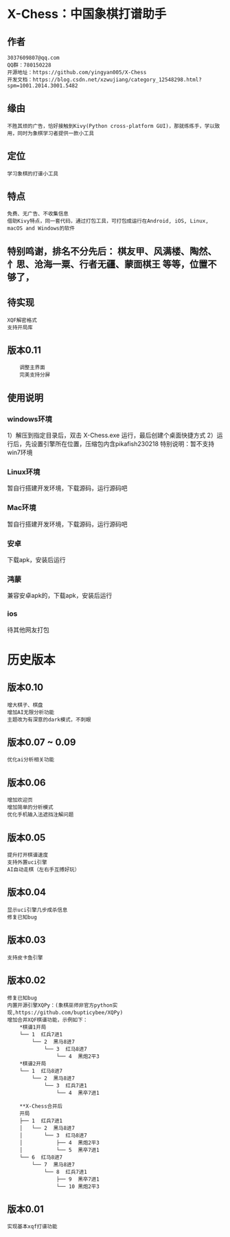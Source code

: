 <!--
 * @Author: Paoger
 * @Date: 2024-01-03 10:22:01
 * @LastEditors: Paoger
 * @LastEditTime: 2024-02-04 16:27:14
 * @Description: 
 * 
 * Copyright (c) 2024 by Paoger, All Rights Reserved. 
-->
# X-Chess：中国象棋打谱助手
## 作者
    3037609807@qq.com
    QQ群：780150228
    开源地址：https://github.com/yingyan005/X-Chess
    开发文档：https://blog.csdn.net/xzwujiang/category_12548298.html?spm=1001.2014.3001.5482
## 缘由
    不胜其烦的广告，恰好接触到Kivy(Python cross-platform GUI)，那就练练手，学以致用，同时为象棋学习者提供一款小工具
## 定位
    学习象棋的打谱小工具
## 特点
    免费、无广告、不收集信息
    借助Kivy特点，同一套代码，通过打包工具，可打包成运行在Android, iOS, Linux, macOS and Windows的软件
## 特别鸣谢，排名不分先后：  棋友甲、风满楼、陶然、忄思、沧海一粟、行者无疆、蒙面棋王 等等，位置不够了，

## 待实现
    XQF解密格式
    支持开局库

## 版本0.11
        调整主界面
        完美支持分屏        

## 使用说明
### windows环境
   1）解压到指定目录后，双击 X-Chess.exe 运行，最后创建个桌面快捷方式
   2）运行后，先设置引擎所在位置，压缩包内含pikafish230218
   特别说明：暂不支持win7环境
### Linux环境
   暂自行搭建开发环境，下载源码，运行源码吧
### Mac环境
   暂自行搭建开发环境，下载源码，运行源码吧
### 安卓
   下载apk，安装后运行
### 鸿蒙
   兼容安卓apk的，下载apk，安装后运行
### ios
   待其他网友打包
   

#  历史版本
## 版本0.10
    增大棋子、棋盘
    增加AI无限分析功能
    主题改为有深意的dark模式，不刺眼
## 版本0.07 ~ 0.09
    优化ai分析相关功能
## 版本0.06
    增加欢迎页
    增加简单的分析模式
    优化手机输入法遮挡注解问题
## 版本0.05
    提升打开棋谱速度
    支持外置uci引擎
    AI自动走棋（左右手互搏好玩）
## 版本0.04
    显示uci引擎几步成杀信息
    修复已知bug
## 版本0.03
    支持皮卡鱼引擎
## 版本0.02
    修复已知bug
    内置开源引擎XQPy：(象棋巫师非官方python实现,https://github.com/bupticybee/XQPy)
    增加合并XQF棋谱功能，示例如下：
        *棋谱1开局
        └── 1  红兵7进1
            └── 2  黑马8进7
                └── 3  红马8进7
                    └── 4  黑炮2平3
        *棋谱2开局
        └── 1  红马8进7
            └── 2  黑马8进7
                └── 3  红兵7进1
                    └── 4  黑卒7进1

        **X-Chess合并后
        开局
        ├── 1  红兵7进1
        │   └── 2  黑马8进7
        │       └── 3  红马8进7
        │           ├── 4  黑炮2平3
        │           └── 5  黑卒7进1
        └── 6  红马8进7
            └── 7  黑马8进7
                └── 8  红兵7进1
                    ├── 9  黑卒7进1
                    └── 10 黑炮2平3


## 版本0.01
    实现基本xqf打谱功能
